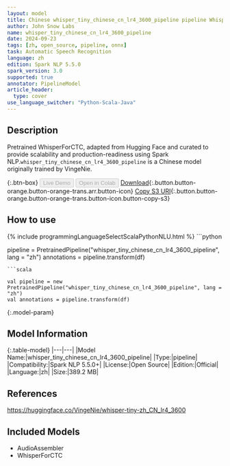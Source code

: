 ```yaml
---
layout: model
title: Chinese whisper_tiny_chinese_cn_lr4_3600_pipeline pipeline WhisperForCTC from VingeNie
author: John Snow Labs
name: whisper_tiny_chinese_cn_lr4_3600_pipeline
date: 2024-09-23
tags: [zh, open_source, pipeline, onnx]
task: Automatic Speech Recognition
language: zh
edition: Spark NLP 5.5.0
spark_version: 3.0
supported: true
annotator: PipelineModel
article_header:
  type: cover
use_language_switcher: "Python-Scala-Java"
---
```


## Description

Pretrained WhisperForCTC, adapted from Hugging Face and curated to provide scalability and production-readiness using Spark NLP.`whisper_tiny_chinese_cn_lr4_3600_pipeline` is a Chinese model originally trained by VingeNie.

{:.btn-box}
<button class="button button-orange" disabled>Live Demo</button>
<button class="button button-orange" disabled>Open in Colab</button>
[Download](https://s3.amazonaws.com/auxdata.johnsnowlabs.com/public/models/whisper_tiny_chinese_cn_lr4_3600_pipeline_zh_5.5.0_3.0_1727117802346.zip){:.button.button-orange.button-orange-trans.arr.button-icon}
[Copy S3 URI](s3://auxdata.johnsnowlabs.com/public/models/whisper_tiny_chinese_cn_lr4_3600_pipeline_zh_5.5.0_3.0_1727117802346.zip){:.button.button-orange.button-orange-trans.button-icon.button-copy-s3}

## How to use



<div class="tabs-box" markdown="1">
{% include programmingLanguageSelectScalaPythonNLU.html %}
```python

pipeline = PretrainedPipeline("whisper_tiny_chinese_cn_lr4_3600_pipeline", lang = "zh")
annotations =  pipeline.transform(df)   

```
```scala

val pipeline = new PretrainedPipeline("whisper_tiny_chinese_cn_lr4_3600_pipeline", lang = "zh")
val annotations = pipeline.transform(df)

```
</div>

{:.model-param}
## Model Information

{:.table-model}
|---|---|
|Model Name:|whisper_tiny_chinese_cn_lr4_3600_pipeline|
|Type:|pipeline|
|Compatibility:|Spark NLP 5.5.0+|
|License:|Open Source|
|Edition:|Official|
|Language:|zh|
|Size:|389.2 MB|

## References

https://huggingface.co/VingeNie/whisper-tiny-zh_CN_lr4_3600

## Included Models

- AudioAssembler
- WhisperForCTC